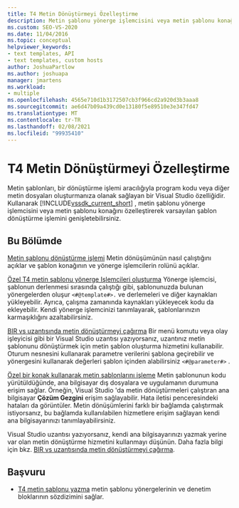 ```yaml
---
title: T4 Metin Dönüştürmeyi Özelleştirme
description: Metin şablonu yönerge işlemcisini veya metin şablonu konağını özelleştirerek varsayılan şablon dönüştürme işlemini nasıl genişletebileceğinizi öğrenin.
ms.custom: SEO-VS-2020
ms.date: 11/04/2016
ms.topic: conceptual
helpviewer_keywords:
- text templates, API
- text templates, custom hosts
author: JoshuaPartlow
ms.author: joshuapa
manager: jmartens
ms.workload:
- multiple
ms.openlocfilehash: 4565e710d1b3172507cb3f966cd2a920d3b3aaa8
ms.sourcegitcommit: ae6d47b09a439cd0e13180f5e89510e3e347fd47
ms.translationtype: MT
ms.contentlocale: tr-TR
ms.lasthandoff: 02/08/2021
ms.locfileid: "99935410"
---
```

# <a name="customize-t4-text-transformation"></a>T4 Metin Dönüştürmeyi Özelleştirme

Metin şablonları, bir dönüştürme işlemi aracılığıyla program kodu veya diğer metin dosyaları oluşturmanıza olanak sağlayan bir Visual Studio özelliğidir. Kullanarak [!INCLUDE[vssdk_current_short](../modeling/includes/vssdk_current_short_md.md)] , metin şablonu yönerge işlemcisini veya metin şablonu konağını özelleştirerek varsayılan şablon dönüştürme işlemini genişletebilirsiniz.

## <a name="in-this-section"></a>Bu Bölümde

 [Metin şablonu dönüştürme işlemi](../modeling/the-text-template-transformation-process.md) Metin dönüşümünün nasıl çalıştığını açıklar ve şablon konağının ve yönerge işlemcilerin rolünü açıklar.

 [Özel T4 metin şablonu yönerge Işlemcileri oluşturma](../modeling/creating-custom-t4-text-template-directive-processors.md) Yönerge işlemcisi, şablonun derlenmesi sırasında çalıştığı gibi, şablonunuzda bulunan yönergelerden oluşur `<#@template#>.` ve derlemeleri ve diğer kaynakları yükleyebilir. Ayrıca, çalışma zamanında kaynakları yükleyecek kodu da ekleyebilir. Kendi yönerge işlemcinizi tanımlayarak, şablonlarınızın karmaşıklığını azaltabilirsiniz.

 [BIR vs uzantısında metin dönüştürmeyi çağırma](../modeling/invoking-text-transformation-in-a-vs-extension.md) Bir menü komutu veya olay işleyicisi gibi bir Visual Studio uzantısı yazıyorsanız, uzantınız metin şablonunu dönüştürmek için metin şablon oluşturma hizmetini kullanabilir. Oturum nesnesini kullanarak parametre verilerini şablona geçirebilir ve yönergesini kullanarak değerleri şablon içinden alabilirsiniz `<#@parameter#>` .

 [Özel bir konak kullanarak metin şablonlarını işleme](../modeling/processing-text-templates-by-using-a-custom-host.md) Metin şablonunun kodu yürütüldüğünde, ana bilgisayar dış dosyalara ve uygulamanın durumuna erişim sağlar. Örneğin, Visual Studio 'da metin dönüştürmeleri çalıştıran ana bilgisayar **Çözüm Gezgini** erişim sağlayabilir. Hata iletisi penceresindeki hataları da görüntüler. Metin dönüşümlerini farklı bir bağlamda çalıştırmak istiyorsanız, bu bağlamda kullanılabilen hizmetlere erişim sağlayan kendi ana bilgisayarınızı tanımlayabilirsiniz.

 Visual Studio uzantısı yazıyorsanız, kendi ana bilgisayarınızı yazmak yerine var olan metin dönüştürme hizmetini kullanmayı düşünün. Daha fazla bilgi için bkz. [BIR vs uzantısında metin dönüştürmeyi çağırma](../modeling/invoking-text-transformation-in-a-vs-extension.md).

## <a name="reference"></a>Başvuru

- [T4 metin şablonu yazma](../modeling/writing-a-t4-text-template.md) metin şablonu yönergelerinin ve denetim bloklarının sözdizimini sağlar.
